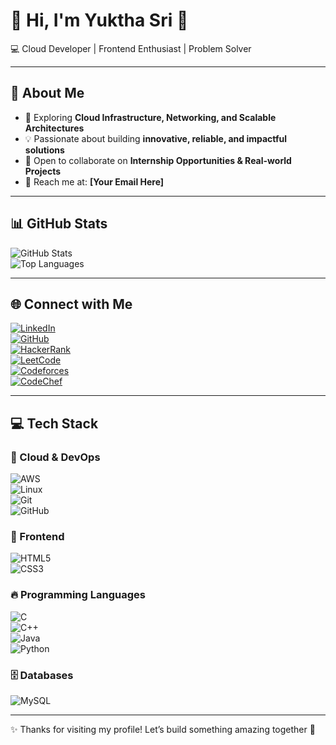 # 👋 Hi, I'm Yuktha Sri 🌟  
💻 Cloud Developer | Frontend Enthusiast | Problem Solver  

---

## 🚀 About Me  
- 🌱 Exploring **Cloud Infrastructure, Networking, and Scalable Architectures**  
- 💡 Passionate about building **innovative, reliable, and impactful solutions**  
- 🤝 Open to collaborate on **Internship Opportunities & Real-world Projects**  
- 📧 Reach me at: **[Your Email Here]**  

---

## 📊 GitHub Stats  

![GitHub Stats](https://github-readme-stats.vercel.app/api?username=YukthaSri-05&show_icons=true&theme=tokyonight)  
![Top Languages](https://github-readme-stats.vercel.app/api/top-langs/?username=YukthaSri-05&layout=compact&theme=tokyonight)  

---

## 🌐 Connect with Me  

[![LinkedIn](https://img.shields.io/badge/-LinkedIn-0077B5?style=for-the-badge&logo=linkedin&logoColor=white)](https://www.linkedin.com/in/yuktha-sri-nunna-8ab671302/)  
[![GitHub](https://img.shields.io/badge/-GitHub-181717?style=for-the-badge&logo=github&logoColor=white)](https://github.com/YukthaSri-05)  
[![HackerRank](https://img.shields.io/badge/-HackerRank-2EC866?style=for-the-badge&logo=hackerrank&logoColor=white)](https://www.hackerrank.com/profile/yukthasrinunna)  
[![LeetCode](https://img.shields.io/badge/-LeetCode-FFA116?style=for-the-badge&logo=leetcode&logoColor=black)](https://leetcode.com/u/Yuktha_sri_05/)  
[![Codeforces](https://img.shields.io/badge/-Codeforces-1F8ACB?style=for-the-badge&logo=codeforces&logoColor=white)](https://codeforces.com/profile/YukthaSri_05)  
[![CodeChef](https://img.shields.io/badge/-CodeChef-5B4638?style=for-the-badge&logo=codechef&logoColor=white)](https://www.codechef.com/users/yukthasrinunna)  

---

## 💻 Tech Stack  

### 🚀 Cloud & DevOps  
![AWS](https://img.shields.io/badge/AWS-FF9900?style=for-the-badge&logo=amazon-aws&logoColor=white)  
![Linux](https://img.shields.io/badge/Linux-FCC624?style=for-the-badge&logo=linux&logoColor=black)  
![Git](https://img.shields.io/badge/Git-F05032?style=for-the-badge&logo=git&logoColor=white)  
![GitHub](https://img.shields.io/badge/GitHub-181717?style=for-the-badge&logo=github&logoColor=white)  

### 🎨 Frontend  
![HTML5](https://img.shields.io/badge/HTML5-E34F26?style=for-the-badge&logo=html5&logoColor=white)  
![CSS3](https://img.shields.io/badge/CSS3-1572B6?style=for-the-badge&logo=css3&logoColor=white)  

### 🔥 Programming Languages  
![C](https://img.shields.io/badge/C-00599C?style=for-the-badge&logo=c&logoColor=white)  
![C++](https://img.shields.io/badge/C++-00599C?style=for-the-badge&logo=c%2B%2B&logoColor=white)  
![Java](https://img.shields.io/badge/Java-007396?style=for-the-badge&logo=java&logoColor=white)  
![Python](https://img.shields.io/badge/Python-3776AB?style=for-the-badge&logo=python&logoColor=white)  

### 🗄️ Databases  
![MySQL](https://img.shields.io/badge/MySQL-4479A1?style=for-the-badge&logo=mysql&logoColor=white)  

---

✨ Thanks for visiting my profile! Let’s build something amazing together 🚀
